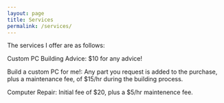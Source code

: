 ```yaml
---
layout: page
title: Services
permalink: /services/
---
```


The services I offer are as follows:

Custom PC Building Advice: $10 for any advice!

Build a custom PC for me!: Any part you request is added to the purchase, plus a maintenance fee, of $15/hr during the building process.

Computer Repair: Initial fee of $20, plus a $5/hr maintenence fee.